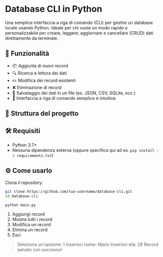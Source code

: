 # Database CLI in Python

Una semplice interfaccia a riga di comando (CLI) per gestire un database locale usando Python. Ideale per chi vuole un modo rapido e personalizzabile per creare, leggere, aggiornare e cancellare (CRUD) dati direttamente da terminale.

## 🚀 Funzionalità

- 📦 Aggiunta di nuovi record
- 🔍 Ricerca e lettura dei dati
- ✏️ Modifica dei record esistenti
- ❌ Eliminazione di record
- 💾 Salvataggio dei dati in un file (es. JSON, CSV, SQLite, ecc.)
- 🧭 Interfaccia a riga di comando semplice e intuitiva

## 📂 Struttura del progetto


## 🛠 Requisiti

- Python 3.7+
- Nessuna dipendenza esterna (oppure specifica qui ad es. `pip install -r requirements.txt`)

## ⚙️ Come usarlo

Clona il repository:

```bash
git clone https://github.com/tuo-username/database-cli.git
cd database-cli

python main.py

```
1. Aggiungi record
2. Mostra tutti i record
3. Modifica un record
4. Elimina un record
5. Esci

> Seleziona un'opzione: 1
> Inserisci nome: Mario
> Inserisci età: 28
Record salvato con successo!
```
